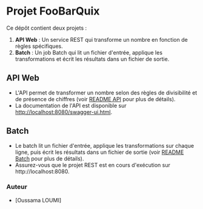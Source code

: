 # Projet FooBarQuix

Ce dépôt contient deux projets :

1. **API Web** : Un service REST qui transforme un nombre en fonction de règles spécifiques.
2. **Batch** : Un job Batch qui lit un fichier d'entrée, applique les transformations et écrit les résultats dans un fichier de sortie.

## API Web

- L'API permet de transformer un nombre selon des règles de divisibilité et de présence de chiffres (voir [README API](./Kata_FOOBARQUIX/FOOBARQUIX/README.md) pour plus de détails).
- La documentation de l'API est disponible sur [http://localhost:8080/swagger-ui.html](http://localhost:8080/swagger-ui.html).

## Batch

- Le batch lit un fichier d'entrée, applique les transformations sur chaque ligne, puis écrit les résultats dans un fichier de sortie (voir [README Batch](./Kata_FOOBARQUIX/Batch/README.md) pour plus de détails).
- Assurez-vous que le projet REST est en cours d'exécution sur http://localhost:8080.

### Auteur
- [Oussama LOUMI]


